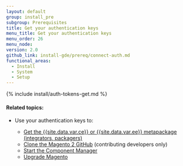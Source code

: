```yaml
---
layout: default
group: install_pre
subgroup: Prerequisites
title: Get your authentication keys
menu_title: Get your authentication keys
menu_order: 26
menu_node:
version: 2.0
github_link: install-gde/prereq/connect-auth.md
functional_areas:
  - Install
  - System
  - Setup
---
```


{% include install/auth-tokens-get.md %}

#### Related topics:
*	Use your authentication keys to:

	*	<a href="{{page.baseurl}}/install-gde/prereq/integrator_install.html">Get the {{site.data.var.ce}} or {{site.data.var.ee}} metapackage (integrators, packagers)</a>
	*	<a href="{{page.baseurl}}/install-gde/prereq/dev_install.html">Clone the Magento 2 GitHub</a> (contributing developers only)
	*	<a href="{{page.baseurl}}/comp-mgr/module-man/compman-checklist.html">Start the Component Manager</a>
	*	<a href="{{page.baseurl}}/comp-mgr/upgrader/upgrade-checklist.html"> Upgrade Magento</a>
